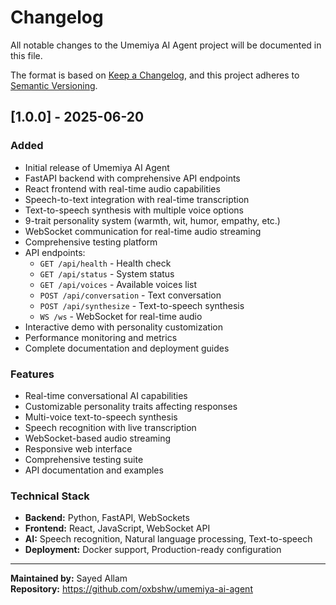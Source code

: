 # Changelog

All notable changes to the Umemiya AI Agent project will be documented in this file.

The format is based on [Keep a Changelog](https://keepachangelog.com/en/1.0.0/),
and this project adheres to [Semantic Versioning](https://semver.org/spec/v2.0.0.html).

## [1.0.0] - 2025-06-20

### Added
- Initial release of Umemiya AI Agent
- FastAPI backend with comprehensive API endpoints
- React frontend with real-time audio capabilities
- Speech-to-text integration with real-time transcription
- Text-to-speech synthesis with multiple voice options
- 9-trait personality system (warmth, wit, humor, empathy, etc.)
- WebSocket communication for real-time audio streaming
- Comprehensive testing platform
- API endpoints:
  - `GET /api/health` - Health check
  - `GET /api/status` - System status
  - `GET /api/voices` - Available voices list
  - `POST /api/conversation` - Text conversation
  - `POST /api/synthesize` - Text-to-speech synthesis
  - `WS /ws` - WebSocket for real-time audio
- Interactive demo with personality customization
- Performance monitoring and metrics
- Complete documentation and deployment guides

### Features
- Real-time conversational AI capabilities
- Customizable personality traits affecting responses
- Multi-voice text-to-speech synthesis
- Speech recognition with live transcription
- WebSocket-based audio streaming
- Responsive web interface
- Comprehensive testing suite
- API documentation and examples

### Technical Stack
- **Backend:** Python, FastAPI, WebSockets
- **Frontend:** React, JavaScript, WebSocket API
- **AI:** Speech recognition, Natural language processing, Text-to-speech
- **Deployment:** Docker support, Production-ready configuration

---

**Maintained by:** Sayed Allam  
**Repository:** https://github.com/oxbshw/umemiya-ai-agent
